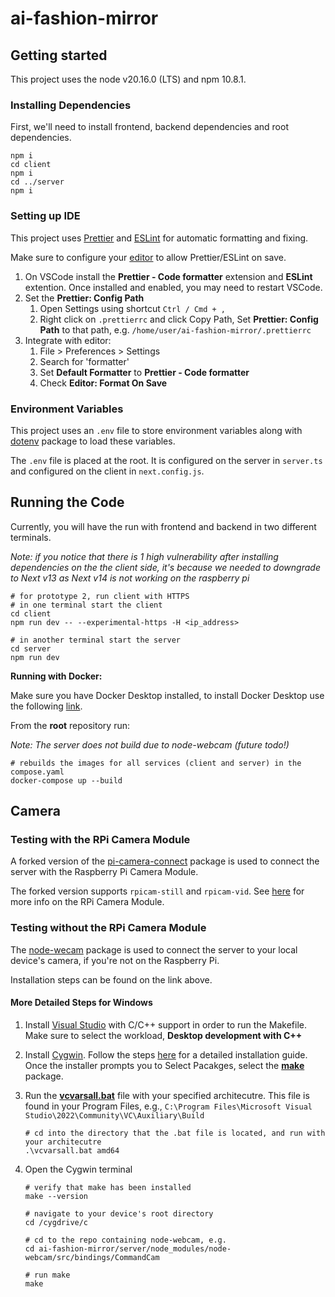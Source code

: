 # ai-fashion-mirror

## Getting started

This project uses the node v20.16.0 (LTS) and npm 10.8.1.

### Installing Dependencies

First, we'll need to install frontend, backend dependencies and root dependencies.

```shell
npm i
cd client
npm i
cd ../server
npm i
```

### Setting up IDE

This project uses [Prettier](https://prettier.io/) and [ESLint](eslint.org) for automatic formatting and fixing.

Make sure to configure your [editor](https://prettier.io/docs/en/editors) to allow Prettier/ESLint on save.

1. On VSCode install the **Prettier - Code formatter** extension and **ESLint** extention. Once installed and enabled, you may need to restart VSCode.
2. Set the **Prettier: Config Path**
    1. Open Settings using shortcut `Ctrl / Cmd + ,`
    2. Right click on `.prettierrc` and click Copy Path, Set **Prettier: Config Path** to that path, e.g. `/home/user/ai-fashion-mirror/.prettierrc`
3. Integrate with editor:
    1. File > Preferences > Settings
    2. Search for 'formatter'
    3. Set **Default Formatter** to **Prettier - Code formatter**
    4. Check **Editor: Format On Save**

### Environment Variables

This project uses an `.env` file to store environment variables along with [dotenv](https://www.npmjs.com/package/dotenv) package to load these variables.

The `.env` file is placed at the root. It is configured on the server in `server.ts` and configured on the client in `next.config.js`.

## Running the Code

Currently, you will have the run with frontend and backend in two different terminals.

_Note: if you notice that there is 1 high vulnerability after installing dependencies on the the client side, it's because we needed to downgrade to Next v13 as Next v14 is not working on the raspberry pi_

```shell
# for prototype 2, run client with HTTPS
# in one terminal start the client
cd client
npm run dev -- --experimental-https -H <ip_address>
```

```shell
# in another terminal start the server
cd server
npm run dev
```

**Running with Docker:**

Make sure you have Docker Desktop installed, to install Docker Desktop use the following [link](https://www.docker.com/products/docker-desktop/).

From the **root** repository run:

_Note: The server does not build due to node-webcam (future todo!)_

```shell
# rebuilds the images for all services (client and server) in the compose.yaml
docker-compose up --build
```

## Camera

### Testing with the RPi Camera Module

A forked version of the [pi-camera-connect](https://www.npmjs.com/package/pi-camera-connect) package is used to connect the server with the Raspberry Pi Camera Module.

The forked version supports `rpicam-still` and `rpicam-vid`. See [here](https://projects.raspberrypi.org/en/projects/getting-started-with-picamera/3) for more info on the RPi Camera Module.

### Testing without the RPi Camera Module

The [node-wecam](https://www.npmjs.com/package/node-webcam) package is used to connect the server to your local device's camera, if you're not on the Raspberry Pi.

Installation steps can be found on the link above.

#### More Detailed Steps for Windows

1. Install [Visual Studio](https://learn.microsoft.com/en-us/cpp/build/vscpp-step-0-installation?view=msvc-170) with C/C++ support in order to run the Makefile. Make sure to select the workload, **Desktop development with C++**
2. Install [Cygwin](https://cygwin.com/install.html). Follow the steps [here](https://github.com/lakelse/videos/tree/90d2e365e07b365795852fcd679eb93be5d8b6f7/01-install-cygwin-on-windows-youtube) for a detailed installation guide. Once the installer prompts you to Select Pacakges, select the [**make**](https://earthly.dev/blog/makefiles-on-windows/#:~:text=make%20%2Dv.-,Cygwin,-Historically%2C%20one%20of) package.
3. Run the [**vcvarsall.bat**](https://learn.microsoft.com/en-us/cpp/build/building-on-the-command-line?view=msvc-170) file with your specified architecutre. This file is found in your Program Files, e.g., `C:\Program Files\Microsoft Visual Studio\2022\Community\VC\Auxiliary\Build`
   ```shell
   # cd into the directory that the .bat file is located, and run with your architecutre
   .\vcvarsall.bat amd64
   ```
4. Open the Cygwin terminal

   ```shell
   # verify that make has been installed
   make --version

   # navigate to your device's root directory
   cd /cygdrive/c

   # cd to the repo containing node-webcam, e.g.
   cd ai-fashion-mirror/server/node_modules/node-webcam/src/bindings/CommandCam

   # run make
   make
   ```
